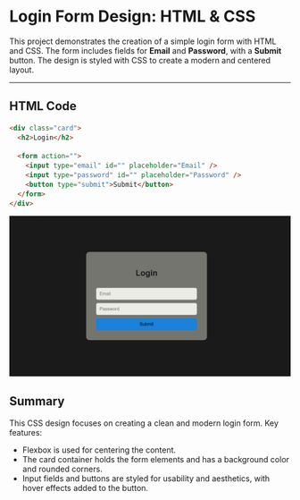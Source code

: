 # Login Form Design: HTML & CSS

This project demonstrates the creation of a simple login form with HTML and CSS. The form includes fields for **Email** and **Password**, with a **Submit** button. The design is styled with CSS to create a modern and centered layout.

---

## HTML Code

```html
<div class="card">
  <h2>Login</h2>

  <form action="">
    <input type="email" id="" placeholder="Email" />
    <input type="password" id="" placeholder="Password" />
    <button type="submit">Submit</button>
  </form>
</div>
```

![image](./login.png)

## Summary

This CSS design focuses on creating a clean and modern login form. Key features:

- Flexbox is used for centering the content.
- The card container holds the form elements and has a background color and rounded corners.
- Input fields and buttons are styled for usability and aesthetics, with hover effects added to the button.
